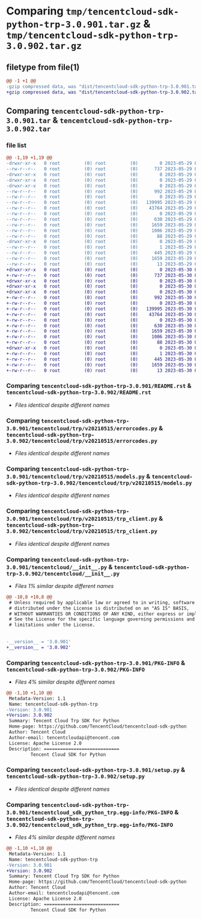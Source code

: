 # Comparing `tmp/tencentcloud-sdk-python-trp-3.0.901.tar.gz` & `tmp/tencentcloud-sdk-python-trp-3.0.902.tar.gz`

## filetype from file(1)

```diff
@@ -1 +1 @@
-gzip compressed data, was "dist/tencentcloud-sdk-python-trp-3.0.901.tar", last modified: Mon May 29 02:39:59 2023, max compression
+gzip compressed data, was "dist/tencentcloud-sdk-python-trp-3.0.902.tar", last modified: Tue May 30 00:35:56 2023, max compression
```

## Comparing `tencentcloud-sdk-python-trp-3.0.901.tar` & `tencentcloud-sdk-python-trp-3.0.902.tar`

### file list

```diff
@@ -1,19 +1,19 @@
-drwxr-xr-x   0 root         (0) root         (0)        0 2023-05-29 02:39:59.000000 tencentcloud-sdk-python-trp-3.0.901/
--rw-r--r--   0 root         (0) root         (0)      737 2023-05-29 02:39:58.000000 tencentcloud-sdk-python-trp-3.0.901/README.rst
-drwxr-xr-x   0 root         (0) root         (0)        0 2023-05-29 02:39:59.000000 tencentcloud-sdk-python-trp-3.0.901/tencentcloud/
-drwxr-xr-x   0 root         (0) root         (0)        0 2023-05-29 02:39:59.000000 tencentcloud-sdk-python-trp-3.0.901/tencentcloud/trp/
-drwxr-xr-x   0 root         (0) root         (0)        0 2023-05-29 02:39:59.000000 tencentcloud-sdk-python-trp-3.0.901/tencentcloud/trp/v20210515/
--rw-r--r--   0 root         (0) root         (0)      992 2023-05-29 02:39:58.000000 tencentcloud-sdk-python-trp-3.0.901/tencentcloud/trp/v20210515/errorcodes.py
--rw-r--r--   0 root         (0) root         (0)        0 2023-05-29 02:39:58.000000 tencentcloud-sdk-python-trp-3.0.901/tencentcloud/trp/v20210515/__init__.py
--rw-r--r--   0 root         (0) root         (0)   139995 2023-05-29 02:39:58.000000 tencentcloud-sdk-python-trp-3.0.901/tencentcloud/trp/v20210515/models.py
--rw-r--r--   0 root         (0) root         (0)    43764 2023-05-29 02:39:58.000000 tencentcloud-sdk-python-trp-3.0.901/tencentcloud/trp/v20210515/trp_client.py
--rw-r--r--   0 root         (0) root         (0)        0 2023-05-29 02:39:58.000000 tencentcloud-sdk-python-trp-3.0.901/tencentcloud/trp/__init__.py
--rw-r--r--   0 root         (0) root         (0)      630 2023-05-29 02:39:58.000000 tencentcloud-sdk-python-trp-3.0.901/tencentcloud/__init__.py
--rw-r--r--   0 root         (0) root         (0)     1659 2023-05-29 02:39:59.000000 tencentcloud-sdk-python-trp-3.0.901/PKG-INFO
--rw-r--r--   0 root         (0) root         (0)     1006 2023-05-29 02:39:58.000000 tencentcloud-sdk-python-trp-3.0.901/setup.py
--rw-r--r--   0 root         (0) root         (0)       88 2023-05-29 02:39:59.000000 tencentcloud-sdk-python-trp-3.0.901/setup.cfg
-drwxr-xr-x   0 root         (0) root         (0)        0 2023-05-29 02:39:59.000000 tencentcloud-sdk-python-trp-3.0.901/tencentcloud_sdk_python_trp.egg-info/
--rw-r--r--   0 root         (0) root         (0)        1 2023-05-29 02:39:59.000000 tencentcloud-sdk-python-trp-3.0.901/tencentcloud_sdk_python_trp.egg-info/dependency_links.txt
--rw-r--r--   0 root         (0) root         (0)      445 2023-05-29 02:39:59.000000 tencentcloud-sdk-python-trp-3.0.901/tencentcloud_sdk_python_trp.egg-info/SOURCES.txt
--rw-r--r--   0 root         (0) root         (0)     1659 2023-05-29 02:39:59.000000 tencentcloud-sdk-python-trp-3.0.901/tencentcloud_sdk_python_trp.egg-info/PKG-INFO
--rw-r--r--   0 root         (0) root         (0)       13 2023-05-29 02:39:59.000000 tencentcloud-sdk-python-trp-3.0.901/tencentcloud_sdk_python_trp.egg-info/top_level.txt
+drwxr-xr-x   0 root         (0) root         (0)        0 2023-05-30 00:35:56.000000 tencentcloud-sdk-python-trp-3.0.902/
+-rw-r--r--   0 root         (0) root         (0)      737 2023-05-30 00:35:55.000000 tencentcloud-sdk-python-trp-3.0.902/README.rst
+drwxr-xr-x   0 root         (0) root         (0)        0 2023-05-30 00:35:56.000000 tencentcloud-sdk-python-trp-3.0.902/tencentcloud/
+drwxr-xr-x   0 root         (0) root         (0)        0 2023-05-30 00:35:56.000000 tencentcloud-sdk-python-trp-3.0.902/tencentcloud/trp/
+drwxr-xr-x   0 root         (0) root         (0)        0 2023-05-30 00:35:56.000000 tencentcloud-sdk-python-trp-3.0.902/tencentcloud/trp/v20210515/
+-rw-r--r--   0 root         (0) root         (0)      992 2023-05-30 00:35:55.000000 tencentcloud-sdk-python-trp-3.0.902/tencentcloud/trp/v20210515/errorcodes.py
+-rw-r--r--   0 root         (0) root         (0)        0 2023-05-30 00:35:55.000000 tencentcloud-sdk-python-trp-3.0.902/tencentcloud/trp/v20210515/__init__.py
+-rw-r--r--   0 root         (0) root         (0)   139995 2023-05-30 00:35:55.000000 tencentcloud-sdk-python-trp-3.0.902/tencentcloud/trp/v20210515/models.py
+-rw-r--r--   0 root         (0) root         (0)    43764 2023-05-30 00:35:55.000000 tencentcloud-sdk-python-trp-3.0.902/tencentcloud/trp/v20210515/trp_client.py
+-rw-r--r--   0 root         (0) root         (0)        0 2023-05-30 00:35:55.000000 tencentcloud-sdk-python-trp-3.0.902/tencentcloud/trp/__init__.py
+-rw-r--r--   0 root         (0) root         (0)      630 2023-05-30 00:35:55.000000 tencentcloud-sdk-python-trp-3.0.902/tencentcloud/__init__.py
+-rw-r--r--   0 root         (0) root         (0)     1659 2023-05-30 00:35:56.000000 tencentcloud-sdk-python-trp-3.0.902/PKG-INFO
+-rw-r--r--   0 root         (0) root         (0)     1006 2023-05-30 00:35:55.000000 tencentcloud-sdk-python-trp-3.0.902/setup.py
+-rw-r--r--   0 root         (0) root         (0)       88 2023-05-30 00:35:56.000000 tencentcloud-sdk-python-trp-3.0.902/setup.cfg
+drwxr-xr-x   0 root         (0) root         (0)        0 2023-05-30 00:35:56.000000 tencentcloud-sdk-python-trp-3.0.902/tencentcloud_sdk_python_trp.egg-info/
+-rw-r--r--   0 root         (0) root         (0)        1 2023-05-30 00:35:56.000000 tencentcloud-sdk-python-trp-3.0.902/tencentcloud_sdk_python_trp.egg-info/dependency_links.txt
+-rw-r--r--   0 root         (0) root         (0)      445 2023-05-30 00:35:56.000000 tencentcloud-sdk-python-trp-3.0.902/tencentcloud_sdk_python_trp.egg-info/SOURCES.txt
+-rw-r--r--   0 root         (0) root         (0)     1659 2023-05-30 00:35:56.000000 tencentcloud-sdk-python-trp-3.0.902/tencentcloud_sdk_python_trp.egg-info/PKG-INFO
+-rw-r--r--   0 root         (0) root         (0)       13 2023-05-30 00:35:56.000000 tencentcloud-sdk-python-trp-3.0.902/tencentcloud_sdk_python_trp.egg-info/top_level.txt
```

### Comparing `tencentcloud-sdk-python-trp-3.0.901/README.rst` & `tencentcloud-sdk-python-trp-3.0.902/README.rst`

 * *Files identical despite different names*

### Comparing `tencentcloud-sdk-python-trp-3.0.901/tencentcloud/trp/v20210515/errorcodes.py` & `tencentcloud-sdk-python-trp-3.0.902/tencentcloud/trp/v20210515/errorcodes.py`

 * *Files identical despite different names*

### Comparing `tencentcloud-sdk-python-trp-3.0.901/tencentcloud/trp/v20210515/models.py` & `tencentcloud-sdk-python-trp-3.0.902/tencentcloud/trp/v20210515/models.py`

 * *Files identical despite different names*

### Comparing `tencentcloud-sdk-python-trp-3.0.901/tencentcloud/trp/v20210515/trp_client.py` & `tencentcloud-sdk-python-trp-3.0.902/tencentcloud/trp/v20210515/trp_client.py`

 * *Files identical despite different names*

### Comparing `tencentcloud-sdk-python-trp-3.0.901/tencentcloud/__init__.py` & `tencentcloud-sdk-python-trp-3.0.902/tencentcloud/__init__.py`

 * *Files 1% similar despite different names*

```diff
@@ -10,8 +10,8 @@
 # Unless required by applicable law or agreed to in writing, software
 # distributed under the License is distributed on an "AS IS" BASIS,
 # WITHOUT WARRANTIES OR CONDITIONS OF ANY KIND, either express or implied.
 # See the License for the specific language governing permissions and
 # limitations under the License.
 
 
-__version__ = '3.0.901'
+__version__ = '3.0.902'
```

### Comparing `tencentcloud-sdk-python-trp-3.0.901/PKG-INFO` & `tencentcloud-sdk-python-trp-3.0.902/PKG-INFO`

 * *Files 4% similar despite different names*

```diff
@@ -1,10 +1,10 @@
 Metadata-Version: 1.1
 Name: tencentcloud-sdk-python-trp
-Version: 3.0.901
+Version: 3.0.902
 Summary: Tencent Cloud Trp SDK for Python
 Home-page: https://github.com/TencentCloud/tencentcloud-sdk-python
 Author: Tencent Cloud
 Author-email: tencentcloudapi@tencent.com
 License: Apache License 2.0
 Description: ============================
         Tencent Cloud SDK for Python
```

### Comparing `tencentcloud-sdk-python-trp-3.0.901/setup.py` & `tencentcloud-sdk-python-trp-3.0.902/setup.py`

 * *Files identical despite different names*

### Comparing `tencentcloud-sdk-python-trp-3.0.901/tencentcloud_sdk_python_trp.egg-info/PKG-INFO` & `tencentcloud-sdk-python-trp-3.0.902/tencentcloud_sdk_python_trp.egg-info/PKG-INFO`

 * *Files 4% similar despite different names*

```diff
@@ -1,10 +1,10 @@
 Metadata-Version: 1.1
 Name: tencentcloud-sdk-python-trp
-Version: 3.0.901
+Version: 3.0.902
 Summary: Tencent Cloud Trp SDK for Python
 Home-page: https://github.com/TencentCloud/tencentcloud-sdk-python
 Author: Tencent Cloud
 Author-email: tencentcloudapi@tencent.com
 License: Apache License 2.0
 Description: ============================
         Tencent Cloud SDK for Python
```

